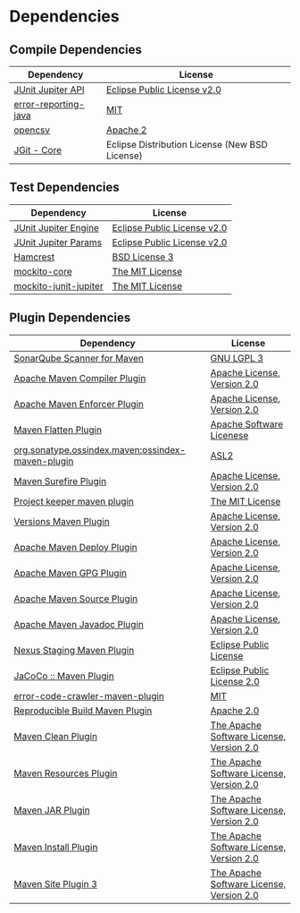 <!-- @formatter:off -->
# Dependencies

## Compile Dependencies

| Dependency                | License                                        |
| ------------------------- | ---------------------------------------------- |
| [JUnit Jupiter API][0]    | [Eclipse Public License v2.0][1]               |
| [error-reporting-java][2] | [MIT][3]                                       |
| [opencsv][4]              | [Apache 2][5]                                  |
| [JGit - Core][6]          | Eclipse Distribution License (New BSD License) |

## Test Dependencies

| Dependency                 | License                          |
| -------------------------- | -------------------------------- |
| [JUnit Jupiter Engine][0]  | [Eclipse Public License v2.0][1] |
| [JUnit Jupiter Params][0]  | [Eclipse Public License v2.0][1] |
| [Hamcrest][7]              | [BSD License 3][8]               |
| [mockito-core][9]          | [The MIT License][10]            |
| [mockito-junit-jupiter][9] | [The MIT License][10]            |

## Plugin Dependencies

| Dependency                                              | License                                       |
| ------------------------------------------------------- | --------------------------------------------- |
| [SonarQube Scanner for Maven][11]                       | [GNU LGPL 3][12]                              |
| [Apache Maven Compiler Plugin][13]                      | [Apache License, Version 2.0][14]             |
| [Apache Maven Enforcer Plugin][15]                      | [Apache License, Version 2.0][14]             |
| [Maven Flatten Plugin][16]                              | [Apache Software Licenese][5]                 |
| [org.sonatype.ossindex.maven:ossindex-maven-plugin][17] | [ASL2][5]                                     |
| [Maven Surefire Plugin][18]                             | [Apache License, Version 2.0][14]             |
| [Project keeper maven plugin][19]                       | [The MIT License][20]                         |
| [Versions Maven Plugin][21]                             | [Apache License, Version 2.0][14]             |
| [Apache Maven Deploy Plugin][22]                        | [Apache License, Version 2.0][14]             |
| [Apache Maven GPG Plugin][23]                           | [Apache License, Version 2.0][5]              |
| [Apache Maven Source Plugin][24]                        | [Apache License, Version 2.0][14]             |
| [Apache Maven Javadoc Plugin][25]                       | [Apache License, Version 2.0][14]             |
| [Nexus Staging Maven Plugin][26]                        | [Eclipse Public License][27]                  |
| [JaCoCo :: Maven Plugin][28]                            | [Eclipse Public License 2.0][29]              |
| [error-code-crawler-maven-plugin][30]                   | [MIT][3]                                      |
| [Reproducible Build Maven Plugin][31]                   | [Apache 2.0][5]                               |
| [Maven Clean Plugin][32]                                | [The Apache Software License, Version 2.0][5] |
| [Maven Resources Plugin][33]                            | [The Apache Software License, Version 2.0][5] |
| [Maven JAR Plugin][34]                                  | [The Apache Software License, Version 2.0][5] |
| [Maven Install Plugin][35]                              | [The Apache Software License, Version 2.0][5] |
| [Maven Site Plugin 3][36]                               | [The Apache Software License, Version 2.0][5] |

[0]: https://junit.org/junit5/
[1]: https://www.eclipse.org/legal/epl-v20.html
[2]: https://github.com/exasol/error-reporting-java
[3]: https://opensource.org/licenses/MIT
[4]: http://opencsv.sf.net
[5]: http://www.apache.org/licenses/LICENSE-2.0.txt
[6]: https://www.eclipse.org/jgit/
[7]: http://hamcrest.org/JavaHamcrest/
[8]: http://opensource.org/licenses/BSD-3-Clause
[9]: https://github.com/mockito/mockito
[10]: https://github.com/mockito/mockito/blob/main/LICENSE
[11]: http://sonarsource.github.io/sonar-scanner-maven/
[12]: http://www.gnu.org/licenses/lgpl.txt
[13]: https://maven.apache.org/plugins/maven-compiler-plugin/
[14]: https://www.apache.org/licenses/LICENSE-2.0.txt
[15]: https://maven.apache.org/enforcer/maven-enforcer-plugin/
[16]: https://www.mojohaus.org/flatten-maven-plugin/
[17]: https://sonatype.github.io/ossindex-maven/maven-plugin/
[18]: https://maven.apache.org/surefire/maven-surefire-plugin/
[19]: https://github.com/exasol/project-keeper/
[20]: https://github.com/exasol/project-keeper/blob/main/LICENSE
[21]: http://www.mojohaus.org/versions-maven-plugin/
[22]: https://maven.apache.org/plugins/maven-deploy-plugin/
[23]: http://maven.apache.org/plugins/maven-gpg-plugin/
[24]: https://maven.apache.org/plugins/maven-source-plugin/
[25]: https://maven.apache.org/plugins/maven-javadoc-plugin/
[26]: http://www.sonatype.com/public-parent/nexus-maven-plugins/nexus-staging/nexus-staging-maven-plugin/
[27]: http://www.eclipse.org/legal/epl-v10.html
[28]: https://www.eclemma.org/jacoco/index.html
[29]: https://www.eclipse.org/legal/epl-2.0/
[30]: https://github.com/exasol/error-code-crawler-maven-plugin
[31]: http://zlika.github.io/reproducible-build-maven-plugin
[32]: http://maven.apache.org/plugins/maven-clean-plugin/
[33]: http://maven.apache.org/plugins/maven-resources-plugin/
[34]: http://maven.apache.org/plugins/maven-jar-plugin/
[35]: http://maven.apache.org/plugins/maven-install-plugin/
[36]: http://maven.apache.org/plugins/maven-site-plugin/
